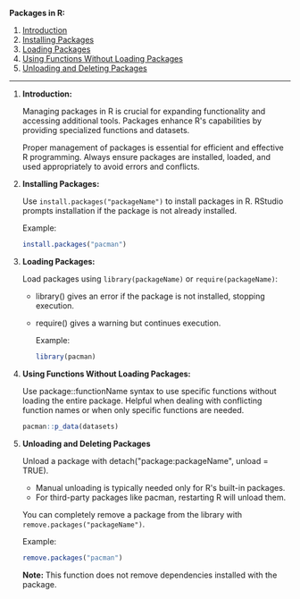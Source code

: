**Packages in R:**

1. [Introduction](#intro)
2. [Installing Packages](#install-packages)
3. [Loading Packages](#loading-packages)
4. [Using Functions Without Loading Packages](#using-functions)
5. [Unloading and Deleting Packages](#unload-packages)

---

1. **Introduction:** <a name="intro"></a>
  
    Managing packages in R is crucial for expanding functionality and accessing additional tools. Packages enhance R's capabilities by providing specialized functions and datasets.

    Proper management of packages is essential for efficient and effective R programming. Always ensure packages are installed, loaded, and used appropriately to avoid errors and conflicts.

2. **Installing Packages:** <a name="install-packages"></a>
  
    Use `install.packages("packageName")` to install packages in R. RStudio prompts installation if the package is not already installed.
  
    Example:
    ```R
    install.packages("pacman")
    ```

3. **Loading Packages:** <a name="loading-packages"></a>
  
    Load packages using `library(packageName)` or `require(packageName)`:
  
    - library() gives an error if the package is not installed, stopping execution.
    - require() gives a warning but continues execution.

      Example:
      ```R
      library(pacman)
      ```

4. **Using Functions Without Loading Packages:** <a name="using-functions"></a>
  
    Use package::functionName syntax to use specific functions without loading the entire package. Helpful when dealing with conflicting function names or when only specific functions are needed.

      ```R
      pacman::p_data(datasets)
      ```

5. **Unloading and Deleting Packages** <a name="unload-packages"></a>

    Unload a package with detach("package:packageName", unload = TRUE).

    - Manual unloading is typically needed only for R's built-in packages.
    - For third-party packages like pacman, restarting R will unload them.

    You can completely remove a package from the library with `remove.packages("packageName")`.

    Example:
    ```R
    remove.packages("pacman")
    ```
    
    **Note:** This function does not remove dependencies installed with the package.

    